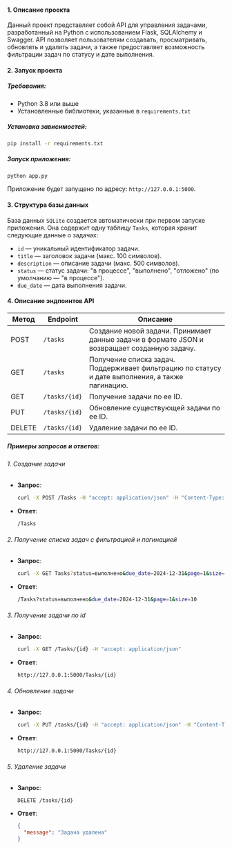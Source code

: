 #### 1. Описание проекта
Данный проект представляет собой API для управления задачами, разработанный на Python с использованием Flask, SQLAlchemy и Swagger. API позволяет пользователям создавать, просматривать, обновлять и удалять задачи, а также предоставляет возможность фильтрации задач по статусу и дате выполнения.

#### 2. Запуск проекта
##### Требования:
- Python 3.8 или выше
- Установленные библиотеки, указанные в `requirements.txt`

##### Установка зависимостей:
```bash
pip install -r requirements.txt
```

##### Запуск приложения:
```bash
python app.py
```

Приложение будет запущено по адресу: `http://127.0.0.1:5000`.

#### 3. Структура базы данных
База данных `SQLite` создается автоматически при первом запуске приложения. Она содержит одну таблицу `Tasks`, которая хранит следующие данные о задачах:
- `id` — уникальный идентификатор задачи.
- `title` — заголовок задачи (макс. 100 символов).
- `description` — описание задачи (макс. 500 символов).
- `status` — статус задачи: "в процессе", "выполнено", "отложено" (по умолчанию — "в процессе").
- `due_date` — дата выполнения задачи.

#### 4. Описание эндпоинтов API

| Метод | Endpoint       | Описание                                                                                             |
|-------|----------------|------------------------------------------------------------------------------------------------------|
| POST  | `/tasks`       | Создание новой задачи. Принимает данные задачи в формате JSON и возвращает созданную задачу.         |
| GET   | `/tasks`       | Получение списка задач. Поддерживает фильтрацию по статусу и дате выполнения, а также пагинацию.     |
| GET   | `/tasks/{id}`  | Получение задачи по ее ID.                                                                           |
| PUT   | `/tasks/{id}`  | Обновление существующей задачи по ее ID.                                                             |
| DELETE| `/tasks/{id}`  | Удаление задачи по ее ID.                                                                            |

##### Примеры запросов и ответов:

###### 1. Создание задачи
- **Запрос**:
    ```bash
    curl -X POST /Tasks -H "accept: application/json" -H "Content-Type: application/json" -d "{ \"description\": \"Новая задача из API\", \"due_date\": \"2000-11-09\", \"status\": \"в процессе\", \"title\": \"Новая задача\"}"
    ```
- **Ответ**:
    ```bash
    /Tasks
    ```

###### 2. Получение списка задач с фильтрацией и пагинацией
- **Запрос**:
    ```bash
    curl -X GET Tasks?status=выполнено&due_date=2024-12-31&page=1&size=10 -H "accept: application/json"
    ```
- **Ответ**:
    ```bash
    /Tasks?status=выполнено&due_date=2024-12-31&page=1&size=10
    ```

###### 3. Получение задачи по id
- **Запрос**:
    ```bash
    curl -X GET /Tasks/{id} -H "accept: application/json"
    ```
- **Ответ**:
    ```bash
    http://127.0.0.1:5000/Tasks/{id}
    ```

###### 4. Обновление задачи
- **Запрос**:
    ```bash
    curl -X PUT /tasks/{id} -H "accept: application/json" -H "Content-Type: application/json" -d "{ \"title\": \"Обновленная задача\", \"description\": \"Новое описание задачи\", \"status\": \"выполнено\", \"due_date\": \"2024-11-15\"}"
    ```
- **Ответ**:
    ```bash
    http://127.0.0.1:5000/Tasks/{id}
    ```

###### 5. Удаление задачи
- **Запрос**:
    ```plaintext
    DELETE /tasks/{id}
    ```
- **Ответ**:
    ```json
    {
      "message": "Задача удалена"
    }
    ```
